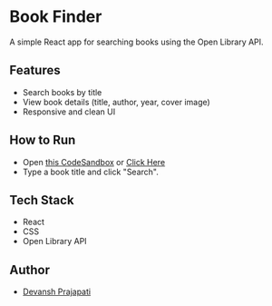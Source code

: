 # Book Finder

A simple React app for searching books using the Open Library API.

## Features
- Search books by title
- View book details (title, author, year, cover image)
- Responsive and clean UI

## How to Run

- Open [this CodeSandbox](https://dd8r29-3000.csb.app/) or [Click Here](https://deprajapati.github.io/Book_Finder/)
- Type a book title and click "Search".

## Tech Stack

- React
- CSS
- Open Library API

## Author

- [Devansh Prajapati](https://github.com/deprajapati)